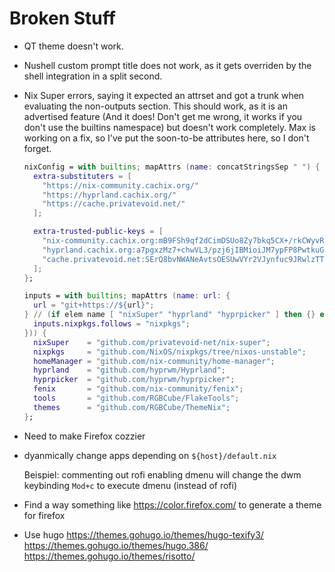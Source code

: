 # Broken Stuff

- QT theme doesn't work.

- Nushell custom prompt title does not work, as it gets
  overriden by the shell integration in a split second.

- Nix Super errors, saying it expected an attrset and got a
  trunk when evaluating the non-outputs section. This should
  work, as it is an advertised feature (And it does! Don't get
  me wrong, it works if you don't use the builtins namespace)
  but doesn't work completely. Max is working on a fix, so I've
  put the soon-to-be attributes here, so I don't forget.

  ```nix
  nixConfig = with builtins; mapAttrs (name: concatStringsSep " ") {
    extra-substituters = [
      "https://nix-community.cachix.org/"
      "https://hyprland.cachix.org/"
      "https://cache.privatevoid.net/"
    ];

    extra-trusted-public-keys = [
      "nix-community.cachix.org:mB9FSh9qf2dCimDSUo8Zy7bkq5CX+/rkCWyvRCYg3Fs="
      "hyprland.cachix.org:a7pgxzMz7+chwVL3/pzj6jIBMioiJM7ypFP8PwtkuGc="
      "cache.privatevoid.net:SErQ8bvNWANeAvtsOESUwVYr2VJynfuc9JRwlzTTkVg="
    ];
  };

  inputs = with builtins; mapAttrs (name: url: {
    url = "git+https://${url}";
  } // (if elem name [ "nixSuper" "hyprland" "hyprpicker" ] then {} else {
    inputs.nixpkgs.follows = "nixpkgs";
  })) {
    nixSuper    = "github.com/privatevoid-net/nix-super";
    nixpkgs     = "github.com/NixOS/nixpkgs/tree/nixos-unstable";
    homeManager = "github.com/nix-community/home-manager";
    hyprland    = "github.com/hyprwm/Hyprland";
    hyprpicker  = "github.com/hyprwm/hyprpicker";
    fenix       = "github.com/nix-community/fenix";
    tools       = "github.com/RGBCube/FlakeTools";
    themes      = "github.com/RGBCube/ThemeNix";
  };
  ```

- Need to make Firefox cozzier
- dyanmically change apps depending on `${host}/default.nix`

  Beispiel:
    commenting out rofi enabling dmenu will change the dwm keybinding `Mod+c` to execute dmenu (instead of rofi)

- Find a way something like https://color.firefox.com/ to generate a theme for firefox
- Use hugo
    https://themes.gohugo.io/themes/hugo-texify3/
    https://themes.gohugo.io/themes/hugo.386/
    https://themes.gohugo.io/themes/risotto/

